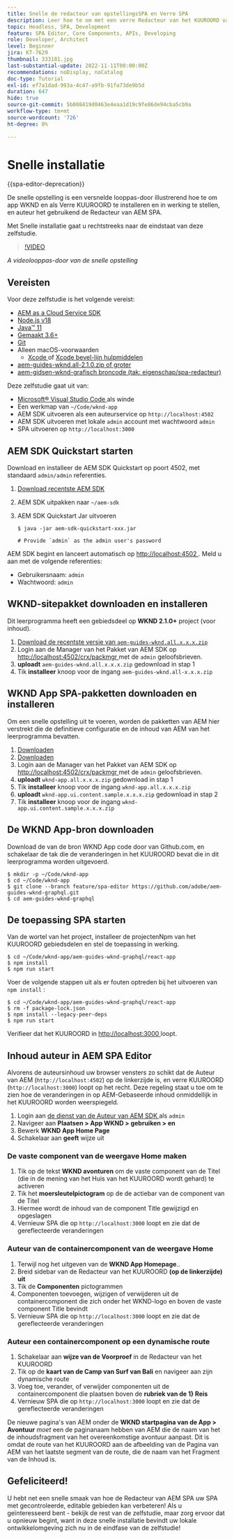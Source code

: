 ```yaml
---
title: Snelle de redacteur van opstellingsSPA en Verre SPA
description: Leer hoe te om met een verre Redacteur van het KUUROORD van SPA en van AEM in 15 minuten in werking te stellen!
topic: Headless, SPA, Development
feature: SPA Editor, Core Components, APIs, Developing
role: Developer, Architect
level: Beginner
jira: KT-7629
thumbnail: 333181.jpg
last-substantial-update: 2022-11-11T00:00:00Z
recommendations: noDisplay, noCatalog
doc-type: Tutorial
exl-id: ef7a1dad-993a-4c47-a9fb-91fa73de9b5d
duration: 647
hide: true
source-git-commit: 5b008419d0463e4eaa1d19c9fe86de94cba5cb9a
workflow-type: tm+mt
source-wordcount: '726'
ht-degree: 0%

---
```


# Snelle installatie

{{spa-editor-deprecation}}

De snelle opstelling is een versnelde looppas-door illustrerend hoe te om app WKND en als Verre KUUROORD te installeren en in werking te stellen, en auteur het gebruikend de Redacteur van AEM SPA.

Met Snelle installatie gaat u rechtstreeks naar de eindstaat van deze zelfstudie.

>[!VIDEO](https://video.tv.adobe.com/v/333181?quality=12&learn=on)

_A videolooppas-door van de snelle opstelling_

## Vereisten

Voor deze zelfstudie is het volgende vereist:

+ [AEM as a Cloud Service SDK](https://experienceleague.adobe.com/docs/experience-manager-learn/cloud-service/local-development-environment-set-up/aem-runtime.html?lang=en)
+ [ Node.js v18 ](https://nodejs.org/en/)
+ [ Java™ 11 ](https://downloads.experiencecloud.adobe.com/content/software-distribution/en/general.html)
+ [ Gemaakt 3.6+ ](https://maven.apache.org/)
+ [ Git ](https://git-scm.com/downloads)
+ Alleen macOS-voorwaarden
   + [ Xcode ](https://developer.apple.com/xcode/) of [ Xcode bevel-lijn hulpmiddelen ](https://developer.apple.com/xcode/resources/)
+ [ aem-guides-wknd.all-2.1.0.zip of groter ](https://github.com/adobe/aem-guides-wknd/releases)
+ [ aem-gidsen-wknd-grafisch broncode (tak: eigenschap/spa-redacteur) ](https://github.com/adobe/aem-guides-wknd-graphql/tree/feature/spa-editor)


Deze zelfstudie gaat uit van:

+ [ Microsoft® Visual Studio Code ](https://visualstudio.microsoft.com/) als winde
+ Een werkmap van `~/Code/wknd-app`
+ AEM SDK uitvoeren als een auteurservice op `http://localhost:4502`
+ AEM SDK uitvoeren met lokale `admin` account met wachtwoord `admin`
+ SPA uitvoeren op `http://localhost:3000`

## AEM SDK Quickstart starten

Download en installeer de AEM SDK Quickstart op poort 4502, met standaard `admin/admin` referenties.

1. [ Download recentste AEM SDK ](https://experience.adobe.com/#/downloads/content/software-distribution/en/aemcloud.html?fulltext=AEM*+SDK*&orderby=%40jcr%3Acontent%2Fjcr%3AlastModified&orderby.sort=desc&layout=list&p.offset=0&p.limit=1)
1. AEM SDK uitpakken naar `~/aem-sdk`
1. AEM SDK Quickstart Jar uitvoeren

   ```
   $ java -jar aem-sdk-quickstart-xxx.jar
   
   # Provide `admin` as the admin user's password
   ```

AEM SDK begint en lanceert automatisch op [ http://localhost:4502 ](http://localhost:4502). Meld u aan met de volgende referenties:

+ Gebruikersnaam: `admin`
+ Wachtwoord: `admin`

## WKND-sitepakket downloaden en installeren

Dit leerprogramma heeft een gebiedsdeel op __WKND 2.1.0+__ project (voor inhoud).

1. [ Download de recentste versie van `aem-guides-wknd.all.x.x.x.zip` ](https://github.com/adobe/aem-guides-wknd/releases)
1. Login aan de Manager van het Pakket van AEM SDK op [ http://localhost:4502/crx/packmgr ](http://localhost:4502/crx/packmgr) met de `admin` geloofsbrieven.
1. __uploadt__ `aem-guides-wknd.all.x.x.x.zip` gedownload in stap 1
1. Tik __installeer__ knoop voor de ingang `aem-guides-wknd.all-x.x.x.zip`

## WKND App SPA-pakketten downloaden en installeren

Om een snelle opstelling uit te voeren, worden de pakketten van AEM hier verstrekt die de definitieve configuratie en de inhoud van AEM van het leerprogramma bevatten.

1. [Downloaden ](./assets/quick-setup/wknd-app.all-1.0.0-SNAPSHOT.zip)
1. [Downloaden ](./assets/quick-setup/wknd-app.ui.content.sample-1.0.1.zip)
1. Login aan de Manager van het Pakket van AEM SDK op [ http://localhost:4502/crx/packmgr ](http://localhost:4502/crx/packmgr) met de `admin` geloofsbrieven.
1. __uploadt__ `wknd-app.all.x.x.x.zip` gedownload in stap 1
1. Tik __installeer__ knoop voor de ingang `wknd-app.all.x.x.x.zip`
1. __uploadt__ `wknd-app.ui.content.sample.x.x.x.zip` gedownload in stap 2
1. Tik __installeer__ knoop voor de ingang `wknd-app.ui.content.sample.x.x.x.zip`

## De WKND App-bron downloaden

Download de van de bron WKND App code door van Github.com, en schakelaar de tak die de veranderingen in het KUUROORD bevat die in dit leerprogramma worden uitgevoerd.

```
$ mkdir -p ~/Code/wknd-app
$ cd ~/Code/wknd-app
$ git clone --branch feature/spa-editor https://github.com/adobe/aem-guides-wknd-graphql.git
$ cd aem-guides-wknd-graphql
```

## De toepassing SPA starten

Van de wortel van het project, installeer de projectenNpm van het KUUROORD gebiedsdelen en stel de toepassing in werking.

```
$ cd ~/Code/wknd-app/aem-guides-wknd-graphql/react-app
$ npm install
$ npm run start
```

Voer de volgende stappen uit als er fouten optreden bij het uitvoeren van `npm install` :

```
$ cd ~/Code/wknd-app/aem-guides-wknd-graphql/react-app
$ rm -f package-lock.json
$ npm install --legacy-peer-deps
$ npm run start
```

Verifieer dat het KUUROORD in [ http://localhost:3000 ](http://localhost:3000) loopt.

## Inhoud auteur in AEM SPA Editor

Alvorens de auteursinhoud uw browser vensters zo schikt dat de Auteur van AEM (`http://localhost:4502`) op de linkerzijde is, en verre KUUROORD (`http://localhost:3000`) loopt op het recht. Deze regeling staat u toe om te zien hoe de veranderingen in op AEM-Gebaseerde inhoud onmiddellijk in het KUUROORD worden weerspiegeld.

1. Login aan [ de dienst van de Auteur van AEM SDK ](http://localhost:4502) als `admin`
1. Navigeer aan __Plaatsen > App WKND > gebruiken > en__
1. Bewerk __WKND App Home Page__
1. Schakelaar aan __geeft__ wijze uit

### De vaste component van de weergave Home maken

1. Tik op de tekst __WKND avonturen__ om de vaste component van de Titel (die in de mening van het Huis van het KUUROORD wordt gehard) te activeren
1. Tik het __moersleutelpictogram__ op de de actiebar van de component van de Titel
1. Hiermee wordt de inhoud van de component Title gewijzigd en opgeslagen
1. Vernieuw SPA die op `http://localhost:3000` loopt en zie dat de gereflecteerde veranderingen

### Auteur van de containercomponent van de weergave Home

1. Terwijl nog het uitgeven van de __WKND App Homepage__..
1. Breid sidebar van de Redacteur van het KUUROORD __(op de linkerzijde) uit__
1. Tik de __Componenten__ pictogrammen
1. Componenten toevoegen, wijzigen of verwijderen uit de containercomponent die zich onder het WKND-logo en boven de vaste component Title bevindt
1. Vernieuw SPA die op `http://localhost:3000` loopt en zie dat de gereflecteerde veranderingen

### Auteur een containercomponent op een dynamische route

1. Schakelaar aan __wijze van de Voorproef__ in de Redacteur van het KUUROORD
1. Tik op de __kaart van de Camp van Surf van Bali__ en navigeer aan zijn dynamische route
1. Voeg toe, verander, of verwijder componenten uit de containercomponent die plaatsen boven de __rubriek van de 1&rbrace; Reis__
1. Vernieuw SPA die op `http://localhost:3000` loopt en zie dat de gereflecteerde veranderingen

De nieuwe pagina&#39;s van AEM onder de __WKND startpagina van de App > Avontuur__ _moet_ een de paginanaam hebben van AEM die de naam van het de inhoudsfragment van het overeenkomstige avontuur aanpast. Dit is omdat de route van het KUUROORD aan de afbeelding van de Pagina van AEM van het laatste segment van de route, die de naam van het Fragment van de Inhoud is.

## Gefeliciteerd!

U hebt net een snelle smaak van hoe de Redacteur van AEM SPA uw SPA met gecontroleerde, editable gebieden kan verbeteren! Als u geïnteresseerd bent - bekijk de rest van de zelfstudie, maar zorg ervoor dat u opnieuw begint, want in deze snelle installatie bevindt uw lokale ontwikkelomgeving zich nu in de eindfase van de zelfstudie!
